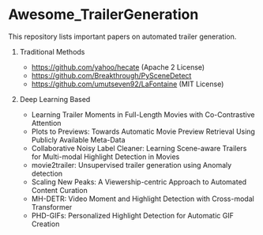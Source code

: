 # Awesome_TrailerGeneration
This repository lists important papers on automated trailer generation. 

1. Traditional Methods
   - https://github.com/yahoo/hecate (Apache 2 License)
   - https://github.com/Breakthrough/PySceneDetect
   - https://github.com/umutseven92/LaFontaine (MIT License)
     
2. Deep Learning Based
   - Learning Trailer Moments in Full-Length Movies with Co-Contrastive Attention
   - Plots to Previews: Towards Automatic Movie Preview Retrieval Using Publicly Available Meta-Data
   - Collaborative Noisy Label Cleaner: Learning Scene-aware Trailers for Multi-modal Highlight Detection in Movies
   - movie2trailer: Unsupervised trailer generation using Anomaly detection
   - Scaling New Peaks: A Viewership-centric Approach to Automated Content Curation
   - MH-DETR: Video Moment and Highlight Detection with Cross-modal Transformer
   - PHD-GIFs: Personalized Highlight Detection for Automatic GIF Creation
     
